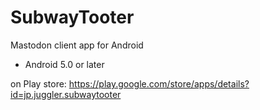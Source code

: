 # SubwayTooter
Mastodon client app for Android

* Android 5.0 or later

on Play store:
https://play.google.com/store/apps/details?id=jp.juggler.subwaytooter

